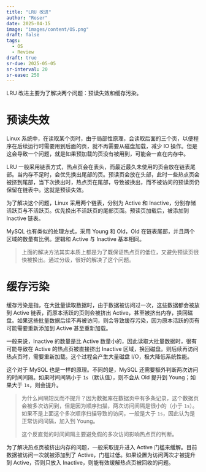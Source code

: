 ```yaml
---
title: "LRU 改进"
author: "Roser"
date: 2025-04-15
image: "images/content/OS.png"
draft: false
tags:
  - OS
  - Review
draft: true
sr-due: 2025-05-05
sr-interval: 20
sr-ease: 250
---
```

LRU 改进主要为了解决两个问题：预读失效和缓存污染。
# 预读失效

Linux 系统中，在读取某个页时，由于局部性原理，会读取后面的三个页，以便程序在后续运行时需要用到后面的页，就不再需要从磁盘加载，减少 IO 操作。但是这会导致一个问题，就是如果预加载的页没有被用到，可能会一直在内存中。

LRU 一般采用链表方式，热点页会在表头，而最近最久未使用的页会放在链表尾部。当内存不足时，会优先换出尾部的页。预读页会放在头部，此时一些热点页会被挤到尾部，当下次换出时，热点页在尾部，导致被换出，而不被访问的预读页仍保留在链表中。这就是预读失效。

为了解决这个问题，Linux 采用两个链表，分别为 Active 和 Inactive，分别存储活跃页与不活跃页。优先换出不活跃页的尾部页面。预读页加载后，被添加到 Inactive 链表。

MySQL 也有类似的处理方式，采用 Young 和 Old，Old 在链表尾部，并且两个区域的数量有比例。逻辑和 Active 与 Inactive 基本相同。

> 上面的解决方法其实本质上都是为了既保证热点页的低位，又避免预读页很快被换出。通过分级，很好的解决了这个问题。

# 缓存污染

缓存污染是指，在大批量读取数据时，由于数据被访问过一次，这些数据都会被放到 Active 链表，而原本活跃的页则会被挤出 Active，甚至被挤出内存，换回磁盘。如果这些批量数据后续不再被访问，则会导致缓存污染，因为原本活跃的页有可能需要重新添加到 Active 甚至重新加载。

一般来说，Inactive 的数量是比 Active 数量小的，因此读取大批量数据时，很有可能导致在 Active 的热点页被直接挤出 Inactive 区域，换回磁盘。则后续再访问热点页时，需要重新加载。这个过程会产生大量磁盘 I/O，极大降低系统性能。

这个对于 MySQL 也是一样的原理。不同的是，MySQL 还需要额外判断两次访问的时间间隔。如果时间间隔小于 `1s`（默认值），则不会从 Old 提升到 Young；如果大于 `1s`，则会提升。

> 为什么间隔短反而不提升？因为数据库在数据页中有多条记录，这个数据页会被多次访问到，但是因为顺序扫描，两次访问间隔是很小的（小于 `1s`）。如果不是上面这个多次顺序扫描导致的访问，一般是大于 `1s`，因此认为是正常访问间隔，加入到 Young。
> 
> 这个反直觉的时间间隔主要避免假的多次访问影响热点页的判断。

为了解决热点页被挤出内存的问题，一般采取提升进入 Active 门槛来缓解。目前数据被访问一次就被添加到了 Active，门槛过低。如果设置为访问两次才被提升到 Active，否则只放入 Inactive，则能有效缓解热点页被回收的问题。